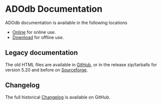 # ADOdb Documentation

ADOdb documentation is available in the following locations

- [Online](http://adodb.org/) for online use.
- [Download](https://sourceforge.net/projects/adodb/files/Documentation/) for offline use.

## Legacy documentation

The old HTML files are available in
[GitHub](https://github.com/ADOdb/ADOdb/tree/8b8133771ecbe9c95e57abbe5dc3757f0226bfcd/docs),
or in the release zip/tarballs for version 5.20 and before on
[Sourceforge](https://sourceforge.net/projects/adodb/files/adodb-php5-only/).

## Changelog

The full historical [Changelog](changelog.md) is available on GitHub.
